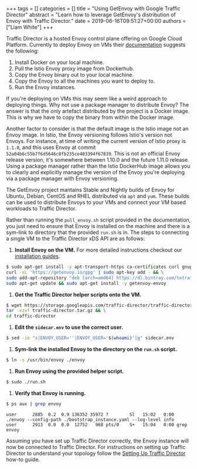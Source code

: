 +++
tags = []
categories = []
title = "Using GetEnvoy with Google Traffic Director"
abstract = "Learn how to leverage GetEnvoy's distribution of Envoy with Traffic Director."
date = 2019-06-16T09:51:27+00:00
authors = ["Liam White"]
+++

Traffic Director is a hosted Envoy control plane offering on Google Cloud Platform. Currently to deploy Envoy on VMs their [documentation](https://cloud.google.com/traffic-director/docs/setting-up-traffic-director) suggests the following:

1. Install Docker on your local machine.
2. Pull the Istio Envoy proxy image from Dockerhub.
3. Copy the Envoy binary out to your local machine.
4. Copy the Envoy to all the machines you want to deploy to.
5. Run the Envoy instances.

If you're deploying on VMs this may seem like a weird approach to deploying things. Why not use a package manager to distribute Envoy? The answer is that the only artefact distributed by the project is a Docker image. This is why we have to copy the binary from within the Docker image.

Another factor to consider is that the default image is the Istio image not an Envoy image. In Istio, the Envoy versioning follows Istio's version not Envoys. For instance, at time of writing the current version of Istio proxy is `1.1.8`, and this uses Envoy at commit `52a04b6c55b7f6d5646c0fb235ce403394f67839`. This is not an official Envoy release version, it's somewhere between 1.10.0 and the future 1.11.0 release. Using a package manager rather than the Istio DockerHub image allows you to clearly and explicitly manage the version of the Envoy you're deploying via a package manager with Envoy versioning.

The GetEnvoy project mantains Stable and Nightly builds of Envoy for Ubuntu, Debian, CentOS and RHEL distributed via `apt` and `yum`. These builds can be used to distribute Envoys to your VMs and connect your VM based workloads to Traffic Director. 

Rather than running the `pull_envoy.sh` script provided in the documentation, you just need to ensure that Envoy is installed on the machine and there is a sym-link to directory that the provided `run.sh` is in. The steps to connecting a single VM to the Traffic Director xDS API are as follows:

1. **Install Envoy on the VM.**
For more detailed instructions checkout our [installation guides](https://getenvoy.io/platforms).
```sh
$ sudo apt-get install -y apt-transport-https ca-certificates curl gnupg2 software-properties-common && \
curl -sL 'https://getenvoy.io/gpg' | sudo apt-key add - && \
sudo add-apt-repository "deb [arch=amd64] https://dl.bintray.com/tetrate/getenvoy-deb $(lsb_release -cs) stable" && \
sudo apt-get update && sudo apt-get install -y getenvoy-envoy
```


1. **Get the Traffic Director helper scripts onto the VM.**
```sh
$ wget https://storage.googleapis.com/traffic-director/traffic-director.tar.gz && \
tar -xzvf traffic-director.tar.gz && \
cd traffic-director
```

1. **Edit the `sidecar.env` to use the correct user.**
```sh
$ sed -ie "s|ENVOY_USER=''|ENVOY_USER='$(whoami)'|g" sidecar.env
```

1. **Sym-link the installed Envoy to the directory on the `run.sh` script.**
```sh
$ ln -s /usr/bin/envoy ./envoy
```

1. **Run Envoy using the provided helper script.**
```sh
$ sudo ./run.sh
```

1. **Verify that Envoy is running.**
```sh
$ ps aux | grep envoy
```
```sh-output
user      2885  0.2  0.9 136352 35972 ?        Sl   15:02   0:00 ./envoy --config-path ./bootstrap_instance.yaml --log-level info
user      2913  0.0  0.0  12752   968 pts/0    S+   15:04   0:00 grep envoy
```

Assuming you have set up Traffic Director correctly, the Envoy instance will now be connected to Traffic Director. For instructions on setting up Traffic Director to understand your topology follow the [Setting Up Traffic Director](https://cloud.google.com/traffic-director/docs/setting-up-traffic-director) how-to guide.
